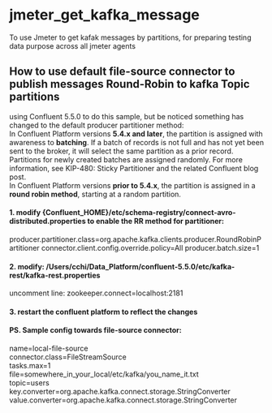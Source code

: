 # jmeter_get_kafka_message
To use Jmeter to get kafak messages by partitions, for preparing testing data purpose across all jmeter agents

## How to use default file-source connector to publish messages Round-Robin to kafka Topic partitions
using Confluent 5.5.0 to do this sample, but be noticed something has changed to the default producer partitioner method:  
In Confluent Platform versions **5.4.x and later**, the partition is assigned with awareness to **batching**. If a batch of records is not full and has not yet been sent to the broker, it will select the same partition as a prior record. Partitions for newly created batches are assigned randomly. For more information, see KIP-480: Sticky Partitioner and the related Confluent blog post.  
In Confluent Platform versions **prior to 5.4.x**, the partition is assigned in a **round robin method**, starting at a random partition.

#### 1. modify {Confluent_HOME}/etc/schema-registry/connect-avro-distributed.properties to enable the RR method for partitioner:
producer.partitioner.class=org.apache.kafka.clients.producer.RoundRobinPartitioner
connector.client.config.override.policy=All
producer.batch.size=1 

#### 2. modify: /Users/cchi/Data_Platform/confluent-5.5.0/etc/kafka-rest/kafka-rest.properties
uncomment line: zookeeper.connect=localhost:2181

#### 3. restart the confluent platform to reflect the changes

#### PS. Sample config towards file-source connector:

name=local-file-source  
connector.class=FileStreamSource  
tasks.max=1  
file=somewhere_in_your_local/etc/kafka/you_name_it.txt  
topic=users  
key.converter=org.apache.kafka.connect.storage.StringConverter  
value.converter=org.apache.kafka.connect.storage.StringConverter  
